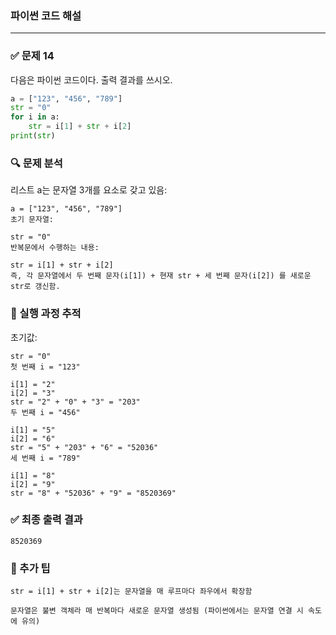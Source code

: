 ### 파이썬 코드 해설
---

### ✅ 문제 14

다음은 파이썬 코드이다. 출력 결과를 쓰시오.

```python
a = ["123", "456", "789"]
str = "0"
for i in a:
    str = i[1] + str + i[2]
print(str)
```

### 🔍 문제 분석

리스트 a는 문자열 3개를 요소로 갖고 있음:

```
a = ["123", "456", "789"]
초기 문자열:
```

```
str = "0"
반복문에서 수행하는 내용:
```

```
str = i[1] + str + i[2]
즉, 각 문자열에서 두 번째 문자(i[1]) + 현재 str + 세 번째 문자(i[2]) 를 새로운 str로 갱신함.
```

### 🧮 실행 과정 추적
초기값:

```
str = "0"
첫 번째 i = "123"
```

```
i[1] = "2"
i[2] = "3"
str = "2" + "0" + "3" = "203"
두 번째 i = "456"
```

```
i[1] = "5"
i[2] = "6"
str = "5" + "203" + "6" = "52036"
세 번째 i = "789"
```

```
i[1] = "8"
i[2] = "9"
str = "8" + "52036" + "9" = "8520369"
```

### ✅ 최종 출력 결과
```
8520369
```

### 🧠 추가 팁
```
str = i[1] + str + i[2]는 문자열을 매 루프마다 좌우에서 확장함

문자열은 불변 객체라 매 반복마다 새로운 문자열 생성됨 (파이썬에서는 문자열 연결 시 속도에 유의)
```

